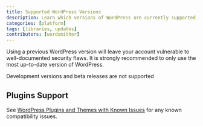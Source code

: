 ```yaml
---
title: Supported WordPress Versions
description: Learn which versions of WordPress are currently supported, as well as additional compatibility information.
categories: [platform]
tags: [libraries, updates]
contributors: [wordsmither]
---
```


<Partial file="outdated-core.md" />

<Alert title="Warning" type="danger" >

Using a previous WordPress version will leave your account vulnerable to well-documented security flaws. It is strongly recommended to only use the most up-to-date version of WordPress.

</Alert>

Development versions and beta releases are not supported

## Plugins Support

See [WordPress Plugins and Themes with Known Issues](/plugins-known-issues) for any known compatibility issues.
